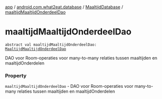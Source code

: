 [app](../../index.md) / [android.com.what2eat.database](../index.md) / [MaaltijdDatabase](index.md) / [maaltijdMaaltijdOnderdeelDao](./maaltijd-maaltijd-onderdeel-dao.md)

# maaltijdMaaltijdOnderdeelDao

`abstract val maaltijdMaaltijdOnderdeelDao: `[`MaaltijdMaaltijdOnderdeelDao`](../-maaltijd-maaltijd-onderdeel-dao/index.md)

DAO voor Room-operaties voor many-to-many relaties tussen maaltijden en maaltijdOnderdelen

### Property

`maaltijdMaaltijdOnderdeelDao` - DAO voor Room-operaties voor many-to-many relaties tussen maaltijden en maaltijdOnderdelen